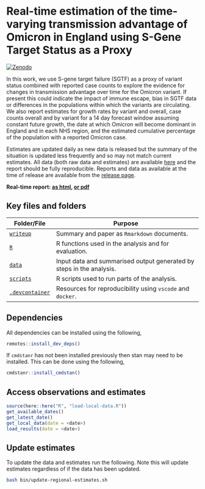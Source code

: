 # Real-time estimation of the time-varying transmission advantage of Omicron in England using S-Gene Target Status as a Proxy

[![Zenodo](https://zenodo.org/badge/435670197.svg)](https://zenodo.org/badge/latestdoi/435670197)

In this work, we use S-gene target failure (SGTF) as a proxy of variant status combined with reported case counts to explore the evidence for changes in transmission advantage over time for the Omicron variant. If present this could indicate the impact of immune escape, bias in SGTF data or differences in the populations within which the variants are circulating. We also report estimates for growth rates by variant and overall, case counts overall and by variant for a 14 day forecast window assuming constant future growth, the date at which Omicron will become dominant in England and in each NHS region, and the estimated cumulative percentage of the population with a reported Omicron case.

Estimates are updated daily as new data is released but the summary of the situation is updated less frequently and so may not match current estimates. All data (both raw data and estimates) are available [here](https://github.com/epiforecasts/omicron-sgtf-forecast/tree/main/data) and the report should be fully reproducible. Reports and data as available at the time of release are available from the [release page](https://github.com/epiforecasts/omicron-sgtf-forecast/releases).

**Real-time report: [as html](https://epiforecasts.io/omicron-sgtf-forecast/summary), [or pdf](https://epiforecasts.io/omicron-sgtf-forecast/summary.pdf)**

## Key files and folders

Folder/File | Purpose
---|---
[`writeup`](writeup/) | Summary and paper as `Rmarkdown` documents.
[`R`](R/) | R functions used in the analysis and for evaluation.
[`data`](data/) | Input data and summarised output generated by steps in the analysis.
[`scripts`](scripts/) | R scripts used to run parts of the analysis.
[`.devcontainer`](.devcontainer/) | Resources for reproducibility using `vscode` and `docker`.

## Dependencies

All dependencies can be installed using the following, 

```r
remotes::install_dev_deps()
```

If `cmdstanr` has not been installed previously then stan may need to be installed. This can be done using the following,

```r
cmdstanr::install_cmdstan()
```

## Access observations and estimates

```r
source(here::here("R", "load-local-data.R"))
get_available_dates()
get_latest_date()
get_local_data(date = <date>)
load_results(date = <date>)
```

## Update estimates

To update the data and estimates run the following. Note this will update estimates regardless of if the data has been updated. 

```bash
bash bin/update-regional-estimates.sh
```